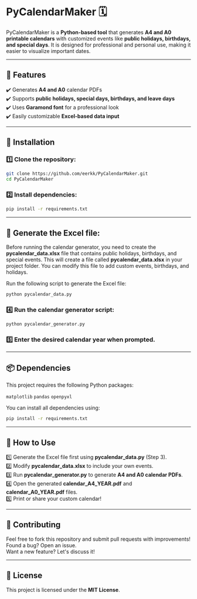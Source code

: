 # PyCalendarMaker 🗓️

PyCalendarMaker is a **Python-based tool** that generates **A4 and A0 printable calendars** with customized events like **public holidays, birthdays, and special days**. It is designed for professional and personal use, making it easier to visualize important dates.

---

## 🚀 Features

✔️ Generates **A4 and A0** calendar PDFs  
✔️ Supports **public holidays, special days, birthdays, and leave days**  
✔️ Uses **Garamond font** for a professional look  
✔️ Easily customizable **Excel-based data input**  

---

## 🔧 Installation

### 1️⃣ Clone the repository:
```bash
git clone https://github.com/eerkk/PyCalendarMaker.git
cd PyCalendarMaker
```

### 2️⃣ Install dependencies:
```bash
pip install -r requirements.txt
```

---

## 📅 Generate the Excel file:
Before running the calendar generator, you need to create the **pycalendar_data.xlsx** file that contains public holidays, birthdays, and special events. This will create a file called **pycalendar_data.xlsx** in your project folder. You can modify this file to add custom events, birthdays, and holidays.

Run the following script to generate the Excel file:
```bash
python pycalendar_data.py
```

### 4️⃣ Run the calendar generator script:
```bash
python pycalendar_generator.py
```

### 5️⃣ Enter the desired calendar year when prompted.

---

## 📦 Dependencies
This project requires the following Python packages:

`matplotlib` `pandas` `openpyxl`

You can install all dependencies using:
```bash
pip install -r requirements.txt
```

---

## 📖 How to Use
1️⃣ Generate the Excel file first using **pycalendar_data.py** (Step 3).  
2️⃣ Modify **pycalendar_data.xlsx** to include your own events.  
3️⃣ Run **pycalendar_generator.py** to generate **A4 and A0 calendar PDFs**.  
4️⃣ Open the generated **calendar_A4_YEAR.pdf** and **calendar_A0_YEAR.pdf** files.  
5️⃣ Print or share your custom calendar!  

---

## 🤝 Contributing
Feel free to fork this repository and submit pull requests with improvements!  
Found a bug? Open an issue.  
Want a new feature? Let's discuss it!  

---

## 📜 License
This project is licensed under the **MIT License**.
